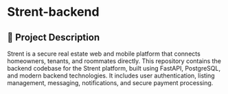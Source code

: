 # Strent-backend

## 🧾 Project Description
Strent is a secure real estate web and mobile platform that connects homeowners, tenants, and roommates directly. This repository contains the backend codebase for the Strent platform, built using FastAPI, PostgreSQL, and modern backend technologies. It includes user authentication, listing management, messaging, notifications, and secure payment processing.

